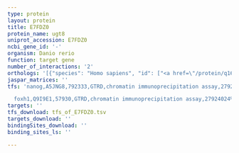 ```yaml
---
type: protein
layout: protein
title: E7FDZ0
protein_name: ugt8
uniprot_accession: E7FDZ0
ncbi_gene_id: '-'
organism: Danio rerio
function: target gene
number_of_interactions: '2'
orthologs: '[{"species": "Homo sapiens", "id": ["<a href=\"/protein/q16880\">Q16880</a>"]}, {"species": "Mus musculus", "id": ["<a href=\"/protein/q64676\">Q64676</a>"]}, {"species": "Rattus norvegicus", "id": ["<a href=\"/protein/q09426\">Q09426</a>"]}, {"species": "Drosophila melanogaster", "id": ["<a href=\"/protein/q9vgt8\">Q9VGT8</a>", "<a href=\"/protein/q9vgt2\">Q9VGT2</a>", "<a href=\"/protein/q9vgt0\">Q9VGT0</a>"]}, {"species": "Caenorhabditis elegans", "id": ["<a href=\"/protein/q20086\">Q20086</a>", "<a href=\"/protein/o16988\">O16988</a>", "<a href=\"/protein/q22295\">Q22295</a>"]}]'
jaspar_matrices: ''
tfs: 'nanog,A5JNG8,792333,GTRD,chromatin immunoprecipitation assay,27924024%5Buid%5D,No

  foxh1,Q9I9E1,57930,GTRD,chromatin immunoprecipitation assay,27924024%5Buid%5D,No'
targets: ''
tfs_download: tfs_of_E7FDZ0.tsv
targets_download: ''
bindingSites_download: ''
binding_sites_ls: ''

---
```

